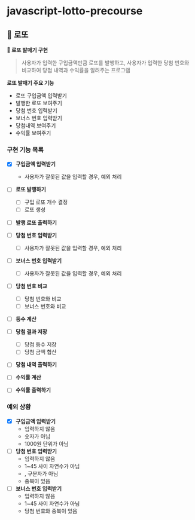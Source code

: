 # javascript-lotto-precourse

## 🎱 로또

**📌 로또 발매기 구현**

> 사용자가 입력한 구입금액만큼 로또를 발행하고, 사용자가 입력한 당첨 번호와 비교하여 당첨 내역과 수익률을 알려주는 프로그램

**로또 발매기 주요 기능**

- 로또 구입금액 입력받기
- 발행한 로또 보여주기
- 당첨 번호 입력받기
- 보너스 번호 입력받기
- 당첨내역 보여주기
- 수익률 보여주기

### 구현 기능 목록

- [x] **구입금액 입력받기**

  - 사용자가 잘못된 값을 입력할 경우, 예외 처리

- [ ] **로또 발행하기**

  - [ ] 구입 로또 개수 결정
  - [ ] 로또 생성

- [ ] **발행 로또 출력하기**

- [ ] **당첨 번호 입력받기**

  - [ ] 사용자가 잘못된 값을 입력할 경우, 예외 처리

- [ ] **보너스 번호 입력받기**

  - [ ] 사용자가 잘못된 값을 입력할 경우, 예외 처리

- [ ] **당첨 번호 비교**

  - [ ] 당첨 번호와 비교
  - [ ] 보너스 번호와 비교

- [ ] **등수 계산**

- [ ] **당첨 결과 저장**

  - [ ] 당첨 등수 저장
  - [ ] 당첨 금액 합산

- [ ] **당첨 내역 출력하기**

- [ ] **수익률 계산**

- [ ] **수익률 출력하기**

### 예외 상황

- [x] **구입금액 입력받기**
  - 입력하지 않음
  - 숫자가 아님
  - 1000원 단위가 아님
- [ ] **당첨 번호 입력받기**
  - 입력하지 않음
  - 1~45 사이 자연수가 아님
  - , 구분자가 아님
  - 중복이 있음
- [ ] **보너스 번호 입력받기**
  - 입력하지 않음
  - 1~45 사이 자연수가 아님
  - 당첨 번호와 중복이 있음
